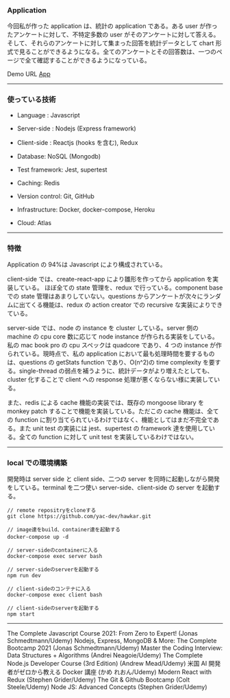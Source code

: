 ### Application

今回私が作った application は、統計の application である。ある user が作ったアンケートに対して、不特定多数の user がそのアンケートに対して答える。そして、それらのアンケートに対して集まった回答を統計データとして chart 形式で見ることができるようになる。全てのアンケートとその回答数は、一つのページで全て確認することができるようになっている。

Demo URL
[App](https://hawkar.herokuapp.com/)

---

### 使っている技術

- Language : Javascript
- Server-side : Nodejs (Express framework)
- Client-side : Reactjs (hooks を含む), Redux

- Database: NoSQL (Mongodb)
- Test framework: Jest, supertest
- Caching: Redis
- Version control: Git, GitHub
- Infrastructure: Docker, docker-compose, Heroku
- Cloud: Atlas

---

### 特徴

Application の 94%は Javascript により構成されている。

client-side では、create-react-app により雛形を作ってから application を実装している。 ほぼ全ての state 管理を、redux で行っている。component base での state 管理はあまりしていない。questions からアンケートが次々にランダムに出てくる機能は、redux の action creator での recursive な実装によりできている。

server-side では、node の instance を cluster している。server 側の machine の cpu core 数に応じて node instance が作られる実装をしている。私の mac book pro の cpu スペックは quadcore であり、4 つの instance が作られている。現時点で、私の application において最も処理時間を要するものは、questions の getStats function であり、O(n^2)の time complexity を要する。single-thread の弱点を補うように、統計データがより増えたとしても、cluster 化することで client への response 処理が悪くならない様に実装している。

また、redis による cache 機能の実装では、既存の mongoose library を monkey patch することで機能を実装している。ただこの cache 機能は、全ての function に割り当てられているわけではなく、機能としてはまだ不完全である。また unit test の実装には jest、supertest の framework 達を使用している。全ての function に対して unit test を実装しているわけではない。

---

### local での環境構築

開発時は server side と client side、二つの server を同時に起動しながら開発をしている。terminal を二つ使い server-side、client-side の server を起動する。

    // remote repositryをcloneする
    git clone https://github.com/yac-dev/hawkar.git

    // image達をbuild、container達を起動する
    docker-compose up -d　

    // server-sideのcontainerに入る
    docker-compose exec server bash

    // server-sideのserverを起動する
    npm run dev

    // client-sideのコンテナに入る
    docker-compose exec client bash

    // client-sideのserverを起動する
    npm start

---

The Complete Javascript Course 2021: From Zero to Expert! (Jonas Schmedtmann/Udemy)
Nodejs, Express, MongoDB & More: The Complete Bootcamp 2021 (Jonas Schmedtmann/Udemy)
Master the Coding Interview: Data Structures + Algorithms (Andrei Neagoie/Udemy)
The Complete Node.js Developer Course (3rd Edition) (Andrew Mead/Udemy)
米国 AI 開発者がゼロから教える Docker 講座 (かめ れおん/Udemy)
Modern React with Redux (Stephen Grider/Udemy)
The Git & Github Bootcamp (Colt Steele/Udemy)
Node JS: Advanced Concepts (Stephen Grider/Udemy)
